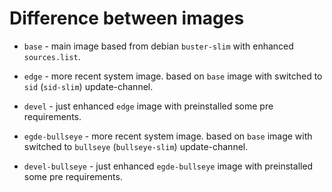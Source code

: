 # Difference between images

* `base` - main image based from debian `buster-slim` with enhanced `sources.list`.
* `edge` - more recent system image. based on `base` image with switched to `sid` (`sid-slim`) update-channel.
* `devel` - just enhanced `edge` image with preinstalled some pre requirements.

* `egde-bullseye` - more recent system image. based on `base` image with switched to `bullseye` (`bullseye-slim`) update-channel.
* `devel-bullseye` - just enhanced `egde-bullseye` image with preinstalled some pre requirements.